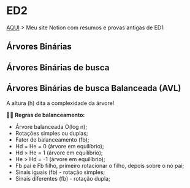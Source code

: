 # ED2

[AQUI](https://lumbar-munchkin-40b.notion.site/Estrutura-de-Dados-I-545e16d807f74798b328ee5f55126a96?pvs=4) > Meu site Notion com resumos e provas antigas de ED1

## Árvores Binárias
## Árvores Binárias de busca
## Árvores Binárias de busca Balanceada (AVL)

A altura (h) dita a complexidade da árvore!

🐱‍🏍 **Regras de balanceamento:**

- Árvore balanceada O(log n);
- Rotações simples ou duplas;
- Fator de balanceamento (fb);
- Hd = He = 0 (árvore em equilíbrio);
- Hd > He = 1 (árvore em equilíbrio);
- He > Hd = -1 (árvore em equilíbrio);
- Fb pai e Fb filho, primeiro rotacionar o filho, depois sobre o nó pai; 
- Sinais iguais (fb) - rotação simples;
- Sinais diferentes (fb) - rotação dupla;
